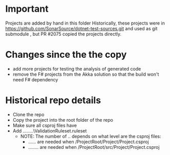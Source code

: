 # Important

Projects are added by hand in this folder
Historically, these projects were in https://github.com/SonarSource/dotnet-test-sources.git and used as git submodule , but PR #2075 copied the projects directly.

# Changes since the the copy

- add more projects for testing the analysis of generated code
- remove the F# projects from the Akka solution so that the build won't need F# dependency

# Historical repo details

- Clone the repo 
- Copy the project into the root folder of the repo
- Make sure all csproj files have <ProjectGuid>
- Add <CodeAnalysisRuleSet>..\..\..\..\ValidationRuleset.ruleset</CodeAnalysisRuleSet>
    - NOTE: The number of .. depends on what level are the csproj files:
        - ..\..\.. are needed when <repo>/ProjectRoot/Project/Project.csproj
        - ..\..\..\.. are needed when <repo>/ProjectRoot/src/Project/Project.csproj